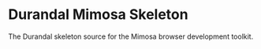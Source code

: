Durandal Mimosa Skeleton
========================

The Durandal skeleton source for the Mimosa browser development toolkit.
